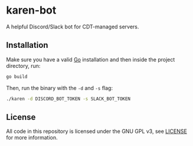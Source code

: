 # karen-bot

A helpful Discord/Slack bot for CDT-managed servers.

## Installation

Make sure you have a valid [Go](https://golang.org/) installation and then inside the project directory, run:

```bash
go build
```

Then, run the binary with the `-d` and `-s` flag:

```bash
./karen -d DISCORD_BOT_TOKEN -s SLACK_BOT_TOKEN
```

## License

All code in this repository is licensed under the GNU GPL v3, see [LICENSE](https://github.com/sdsucdt/karen-bot/blob/master/LICENSE) for more information.
